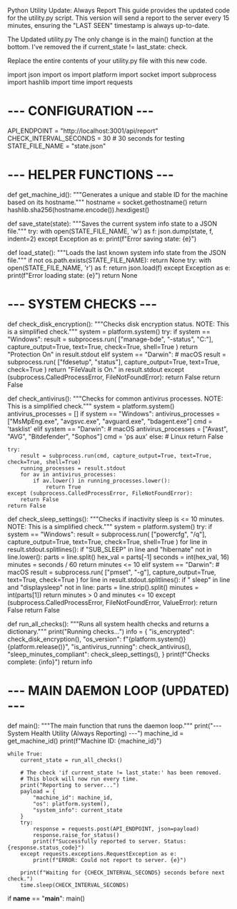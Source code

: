 Python Utility Update: Always Report
This guide provides the updated code for the utility.py script. This version will send a report to the server every 15 minutes, ensuring the "LAST SEEN" timestamp is always up-to-date.

The Updated utility.py
The only change is in the main() function at the bottom. I've removed the if current_state != last_state: check.

Replace the entire contents of your utility.py file with this new code.

import json
import os
import platform
import socket
import subprocess
import hashlib
import time
import requests

# --- CONFIGURATION ---
API_ENDPOINT = "http://localhost:3001/api/report"
CHECK_INTERVAL_SECONDS = 30  # 30 seconds for testing
STATE_FILE_NAME = "state.json"

# --- HELPER FUNCTIONS ---

def get_machine_id():
    """Generates a unique and stable ID for the machine based on its hostname."""
    hostname = socket.gethostname()
    return hashlib.sha256(hostname.encode()).hexdigest()

def save_state(state):
    """Saves the current system info state to a JSON file."""
    try:
        with open(STATE_FILE_NAME, 'w') as f:
            json.dump(state, f, indent=2)
    except Exception as e:
        print(f"Error saving state: {e}")

def load_state():
    """Loads the last known system info state from the JSON file."""
    if not os.path.exists(STATE_FILE_NAME):
        return None
    try:
        with open(STATE_FILE_NAME, 'r') as f:
            return json.load(f)
    except Exception as e:
        print(f"Error loading state: {e}")
        return None

# --- SYSTEM CHECKS ---

def check_disk_encryption():
    """Checks disk encryption status. NOTE: This is a simplified check."""
    system = platform.system()
    try:
        if system == "Windows":
            result = subprocess.run(
                ["manage-bde", "-status", "C:"],
                capture_output=True, text=True, check=True, shell=True
            )
            return "Protection On" in result.stdout
        elif system == "Darwin": # macOS
            result = subprocess.run(
                ["fdesetup", "status"],
                capture_output=True, text=True, check=True
            )
            return "FileVault is On." in result.stdout
    except (subprocess.CalledProcessError, FileNotFoundError):
        return False
    return False

def check_antivirus():
    """Checks for common antivirus processes. NOTE: This is a simplified check."""
    system = platform.system()
    antivirus_processes = []
    if system == "Windows":
        antivirus_processes = ["MsMpEng.exe", "avgsvc.exe", "avguard.exe", "bdagent.exe"]
        cmd = 'tasklist'
    elif system == "Darwin": # macOS
        antivirus_processes = ["Avast", "AVG", "Bitdefender", "Sophos"]
        cmd = 'ps aux'
    else: # Linux
        return False

    try:
        result = subprocess.run(cmd, capture_output=True, text=True, check=True, shell=True)
        running_processes = result.stdout
        for av in antivirus_processes:
            if av.lower() in running_processes.lower():
                return True
    except (subprocess.CalledProcessError, FileNotFoundError):
        return False
    return False

def check_sleep_settings():
    """Checks if inactivity sleep is <= 10 minutes. NOTE: This is a simplified check."""
    system = platform.system()
    try:
        if system == "Windows":
            result = subprocess.run(
                ["powercfg", "/q"],
                capture_output=True, text=True, check=True, shell=True
            )
            for line in result.stdout.splitlines():
                if "SUB_SLEEP" in line and "hibernate" not in line.lower():
                    parts = line.split()
                    hex_val = parts[-1]
                    seconds = int(hex_val, 16)
                    minutes = seconds / 60
                    return minutes <= 10
        elif system == "Darwin": # macOS
            result = subprocess.run(
                ["pmset", "-g"],
                capture_output=True, text=True, check=True
            )
            for line in result.stdout.splitlines():
                if " sleep" in line and "displaysleep" not in line:
                    parts = line.strip().split()
                    minutes = int(parts[1])
                    return minutes > 0 and minutes <= 10
    except (subprocess.CalledProcessError, FileNotFoundError, ValueError):
        return False
    return False

def run_all_checks():
    """Runs all system health checks and returns a dictionary."""
    print("Running checks...")
    info = {
        "is_encrypted": check_disk_encryption(),
        "os_version": f"{platform.system()} {platform.release()}",
        "is_antivirus_running": check_antivirus(),
        "sleep_minutes_compliant": check_sleep_settings(),
    }
    print(f"Checks complete: {info}")
    return info


# --- MAIN DAEMON LOOP (UPDATED) ---

def main():
    """The main function that runs the daemon loop."""
    print("--- System Health Utility (Always Reporting) ---")
    machine_id = get_machine_id()
    print(f"Machine ID: {machine_id}")
    
    while True:
        current_state = run_all_checks()

        # The check 'if current_state != last_state:' has been removed.
        # This block will now run every time.
        print("Reporting to server...")
        payload = {
            "machine_id": machine_id,
            "os": platform.system(),
            "system_info": current_state
        }
        try:
            response = requests.post(API_ENDPOINT, json=payload)
            response.raise_for_status()
            print(f"Successfully reported to server. Status: {response.status_code}")
        except requests.exceptions.RequestException as e:
            print(f"ERROR: Could not report to server. {e}")

        print(f"Waiting for {CHECK_INTERVAL_SECONDS} seconds before next check.")
        time.sleep(CHECK_INTERVAL_SECONDS)

if __name__ == "__main__":
    main()
